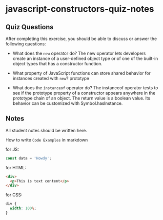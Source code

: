 # javascript-constructors-quiz-notes

## Quiz Questions

After completing this exercise, you should be able to discuss or answer the following questions:

- What does the `new` operator do?
The new operator lets developers create an instance of a user-defined object type or of one of the built-in object types that has a constructor function.

- What property of JavaScript functions can store shared behavior for instances created with `new`?
prototype

- What does the `instanceof` operator do?
The instanceof operator tests to see if the prototype property of a constructor appears anywhere in the prototype chain of an object. The return value is a boolean value. Its behavior can be customized with Symbol.hasInstance.

## Notes

All student notes should be written here.

How to write `Code Examples` in markdown

for JS:

```javascript
const data = 'Howdy';
```

for HTML:

```html
<div>
  <p>This is text content</p>
</div>
```

for CSS:

```css
div {
  width: 100%;
}
```
